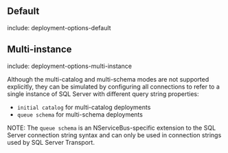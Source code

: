 ## Default

include: deployment-options-default

## Multi-instance

include: deployment-options-multi-instance

Although the multi-catalog and multi-schema modes are not supported explicitly, they can be simulated by configuring all connections to refer to a single instance of SQL Server with different query string properties:

 * `initial catalog` for multi-catalog deployments
 * `queue schema` for multi-schema deployments

NOTE: The `queue schema` is an NServiceBus-specific extension to the SQL Server connection string syntax and can only be used in connection strings used by SQL Server Transport.
